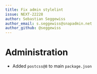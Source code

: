 ```yaml
---
title: Fix admin stylelint
issue: NEXT-22228
author: Sebastian Seggewiss
author_email: s.seggewiss@snapadmin.net
author_github: @seggewiss
---
```

# Administration
* Added `postcss@8` to main `package.json`
